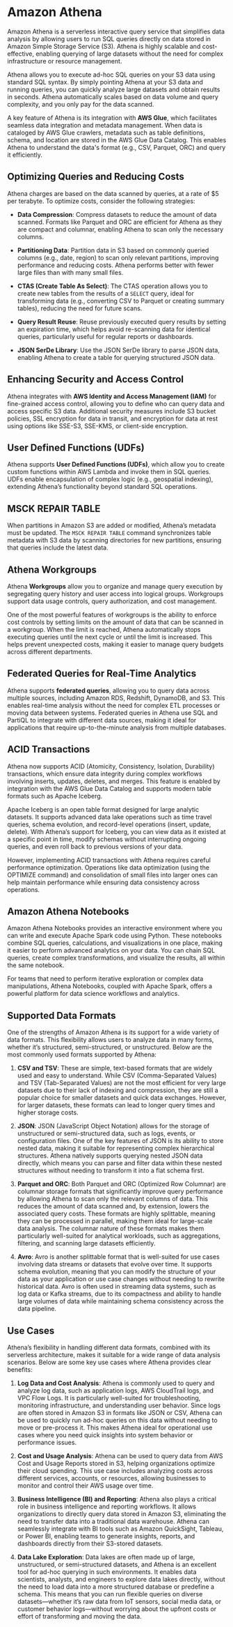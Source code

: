 # Amazon Athena

Amazon Athena is a serverless interactive query service that simplifies data analysis by allowing users to run SQL queries directly on data stored in Amazon Simple Storage Service (S3). Athena is highly scalable and cost-effective, enabling querying of large datasets without the need for complex infrastructure or resource management.

Athena allows you to execute ad-hoc SQL queries on your S3 data using standard SQL syntax. By simply pointing Athena at your S3 data and running queries, you can quickly analyze large datasets and obtain results in seconds. Athena automatically scales based on data volume and query complexity, and you only pay for the data scanned.

A key feature of Athena is its integration with **AWS Glue**, which facilitates seamless data integration and metadata management. When data is cataloged by AWS Glue crawlers, metadata such as table definitions, schema, and location are stored in the AWS Glue Data Catalog. This enables Athena to understand the data's format (e.g., CSV, Parquet, ORC) and query it efficiently.

## Optimizing Queries and Reducing Costs

Athena charges are based on the data scanned by queries, at a rate of $5 per terabyte. To optimize costs, consider the following strategies:

- **Data Compression**: Compress datasets to reduce the amount of data scanned. Formats like Parquet and ORC are efficient for Athena as they are compact and columnar, enabling Athena to scan only the necessary columns.

- **Partitioning Data**: Partition data in S3 based on commonly queried columns (e.g., date, region) to scan only relevant partitions, improving performance and reducing costs. Athena performs better with fewer large files than with many small files.

- **CTAS (Create Table As Select)**: The CTAS operation allows you to create new tables from the results of a `SELECT` query, ideal for transforming data (e.g., converting CSV to Parquet or creating summary tables), reducing the need for future scans.

- **Query Result Reuse**: Reuse previously executed query results by setting an expiration time, which helps avoid re-scanning data for identical queries, particularly useful for regular reports or dashboards.

- **JSON SerDe Library**: Use the JSON SerDe library to parse JSON data, enabling Athena to create a table for querying structured JSON data.

## Enhancing Security and Access Control

Athena integrates with **AWS Identity and Access Management (IAM)** for fine-grained access control, allowing you to define who can query data and access specific S3 data. Additional security measures include S3 bucket policies, SSL encryption for data in transit, and encryption for data at rest using options like SSE-S3, SSE-KMS, or client-side encryption.

## User Defined Functions (UDFs)

Athena supports **User Defined Functions (UDFs)**, which allow you to create custom functions within AWS Lambda and invoke them in SQL queries. UDFs enable encapsulation of complex logic (e.g., geospatial indexing), extending Athena’s functionality beyond standard SQL operations.

## MSCK REPAIR TABLE

When partitions in Amazon S3 are added or modified, Athena’s metadata must be updated. The `MSCK REPAIR TABLE` command synchronizes table metadata with S3 data by scanning directories for new partitions, ensuring that queries include the latest data.

## Athena Workgroups

Athena **Workgroups** allow you to organize and manage query execution by segregating query history and user access into logical groups. Workgroups support data usage controls, query authorization, and cost management.

One of the most powerful features of workgroups is the ability to enforce cost controls by setting limits on the amount of data that can be scanned in a workgroup. When the limit is reached, Athena automatically stops executing queries until the next cycle or until the limit is increased. This helps prevent unexpected costs, making it easier to manage query budgets across different departments.

## Federated Queries for Real-Time Analytics

Athena supports **federated queries**, allowing you to query data across multiple sources, including Amazon RDS, Redshift, DynamoDB, and S3. This enables real-time analysis without the need for complex ETL processes or moving data between systems. Federated queries in Athena use SQL and PartiQL to integrate with different data sources, making it ideal for applications that require up-to-the-minute analysis from multiple databases.

## ACID Transactions

Athena now supports ACID (Atomicity, Consistency, Isolation, Durability) transactions, which ensure data integrity during complex workflows involving inserts, updates, deletes, and merges. This feature is enabled by integration with the AWS Glue Data Catalog and supports modern table formats such as Apache Iceberg.

Apache Iceberg is an open table format designed for large analytic datasets. It supports advanced data lake operations such as time travel queries, schema evolution, and record-level operations (insert, update, delete). With Athena’s support for Iceberg, you can view data as it existed at a specific point in time, modify schemas without interrupting ongoing queries, and even roll back to previous versions of your data.

However, implementing ACID transactions with Athena requires careful performance optimization. Operations like data optimization (using the OPTIMIZE command) and consolidation of small files into larger ones can help maintain performance while ensuring data consistency across operations.

## Amazon Athena Notebooks

Amazon Athena Notebooks provides an interactive environment where you can write and execute Apache Spark code using Python. These notebooks combine SQL queries, calculations, and visualizations in one place, making it easier to perform advanced analytics on your data. You can chain SQL queries, create complex transformations, and visualize the results, all within the same notebook.

For teams that need to perform iterative exploration or complex data manipulations, Athena Notebooks, coupled with Apache Spark, offers a powerful platform for data science workflows and analytics.

## Supported Data Formats

One of the strengths of Amazon Athena is its support for a wide variety of data formats. This flexibility allows users to analyze data in many forms, whether it’s structured, semi-structured, or unstructured. Below are the most commonly used formats supported by Athena:

1. **CSV and TSV**: These are simple, text-based formats that are widely used and easy to understand. While CSV (Comma-Separated Values) and TSV (Tab-Separated Values) are not the most efficient for very large datasets due to their lack of indexing and compression, they are still a popular choice for smaller datasets and quick data exchanges. However, for larger datasets, these formats can lead to longer query times and higher storage costs.

2. **JSON**: JSON (JavaScript Object Notation) allows for the storage of unstructured or semi-structured data, such as logs, events, or configuration files. One of the key features of JSON is its ability to store nested data, making it suitable for representing complex hierarchical structures. Athena natively supports querying nested JSON data directly, which means you can parse and filter data within these nested structures without needing to transform it into a flat schema first.

3. **Parquet and ORC**: Both Parquet and ORC (Optimized Row Columnar) are columnar storage formats that significantly improve query performance by allowing Athena to scan only the relevant columns of data. This reduces the amount of data scanned and, by extension, lowers the associated query costs. These formats are highly splittable, meaning they can be processed in parallel, making them ideal for large-scale data analysis. The columnar nature of these formats makes them particularly well-suited for analytical workloads, such as aggregations, filtering, and scanning large datasets efficiently.

4. **Avro**: Avro is another splittable format that is well-suited for use cases involving data streams or datasets that evolve over time. It supports schema evolution, meaning that you can modify the structure of your data as your application or use case changes without needing to rewrite historical data. Avro is often used in streaming data systems, such as log data or Kafka streams, due to its compactness and ability to handle large volumes of data while maintaining schema consistency across the data pipeline.

## Use Cases

Athena’s flexibility in handling different data formats, combined with its serverless architecture, makes it suitable for a wide range of data analysis scenarios. Below are some key use cases where Athena provides clear benefits:

1. **Log Data and Cost Analysis**: Athena is commonly used to query and analyze log data, such as application logs, AWS CloudTrail logs, and VPC Flow Logs. It is particularly well-suited for troubleshooting, monitoring infrastructure, and understanding user behavior. Since logs are often stored in Amazon S3 in formats like JSON or CSV, Athena can be used to quickly run ad-hoc queries on this data without needing to move or pre-process it. This makes Athena ideal for operational use cases where you need quick insights into system behavior or performance issues.

2. **Cost and Usage Analysis**: Athena can be used to query data from AWS Cost and Usage Reports stored in S3, helping organizations optimize their cloud spending. This use case includes analyzing costs across different services, accounts, or resources, allowing businesses to monitor and control their AWS usage over time.

3. **Business Intelligence (BI) and Reporting**: Athena also plays a critical role in business intelligence and reporting workflows. It allows organizations to directly query data stored in Amazon S3, eliminating the need to transfer data into a traditional data warehouse. Athena can seamlessly integrate with BI tools such as Amazon QuickSight, Tableau, or Power BI, enabling teams to generate insights, reports, and dashboards directly from their S3-stored datasets.

4. **Data Lake Exploration**: Data lakes are often made up of large, unstructured, or semi-structured datasets, and Athena is an excellent tool for ad-hoc querying in such environments. It enables data scientists, analysts, and engineers to explore data lakes directly, without the need to load data into a more structured database or predefine a schema. This means that you can run flexible queries on diverse datasets—whether it’s raw data from IoT sensors, social media data, or customer behavior logs—without worrying about the upfront costs or effort of transforming and moving the data.


